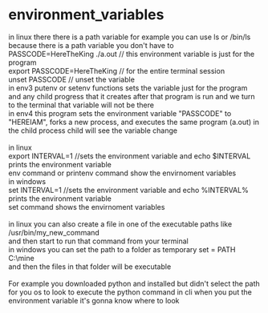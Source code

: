# environment_variables

in linux there there is a path variable for example you can use ls or /bin/ls because there is a path variable you don't have to <br />
PASSCODE=HereTheKing ./a.out   // this environment variable is just for the program <br />
export PASSCODE=HereTheKing    // for the entire terminal session <br />
unset PASSCODE                 // unset the variable  <br />
in env3 putenv or setenv functions sets the variable just for the program and any child progress that it creates after that program is run and we turn to the terminal that variable will not be there <br /> 
in env4 this program sets the environment variable "PASSCODE" to "HEREIAM", forks a new process, and executes the same program (a.out) in the child process child will see the variable change <br />
<br />
in linux <br />
export INTERVAL=1 //sets the environment variable and echo $INTERVAL prints the environment variable <br /> 
env command or printenv command show the envirnoment variables <br />
in windows <br />
set INTERVAL=1    //sets the environment variable and echo %INTERVAL% prints the environment variable <br /> 
set command shows the envirnoment variables <br />
<br />
in linux you can also create a file in one of the executable paths like /usr/bin/my_new_command <br />
and then start to run that command from your terminal <br />
in windows you can set the path to a folder as temporary set = PATH C:\mine <br /> 
and then the files in that folder will be executable <br /> 
<br />
For example you downloaded python and installed but didn't select the path for you os to look to execute the python command in cli when you put the environment variable it's gonna know where to look <br />
